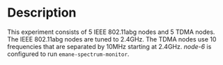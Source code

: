 # Description

This experiment consists of 5 IEEE 802.11abg nodes and 5 TDMA
nodes. The IEEE 802.11abg nodes are tuned to 2.4GHz. The TDMA nodes
use 10 frequencies that are separated by 10MHz starting at
2.4GHz. *node-6* is configured to run `emane-spectrum-monitor`.
